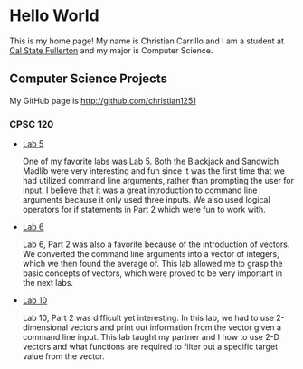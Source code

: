 # Hello World

This is my home page! My name is Christian Carrillo and I am a student at [Cal State Fullerton](http://www.fullerton.edu/) and my major is Computer Science.

## Computer Science Projects

My GitHub page is http://github.com/christian1251

### CPSC 120

* [Lab 5](https://github.com/cpsc-spring-2023/cpsc-120-lab-05-kush-christian)

    One of my favorite labs was Lab 5. Both the Blackjack and Sandwich Madlib were very interesting and fun since it was the first time that we had utilized command line arguments, rather than prompting the user for input. I believe that it was a great introduction to command line arguments because it only used three inputs. We also used logical operators for if statements in Part 2 which were fun to work with.  

* [Lab 6](https://github.com/cpsc-spring-2023/cpsc-120-lab-06-christian-and-kush)

    Lab 6, Part 2 was also a favorite because of the introduction of vectors. We converted the command line arguments into a vector of integers, which we then found the average of. This lab allowed me to grasp the basic concepts of vectors, which were proved to be very important in the next labs. 

* [Lab 10](https://github.com/cpsc-spring-2023/cpsc-120-lab-10-jeremy-and-christian)

    Lab 10, Part 2 was difficult yet interesting. In this lab, we had to use 2-dimensional vectors and print out information from the vector given a command line input. This lab taught my partner and I how to use 2-D vectors and what functions are required to filter out a specific target value from the vector.
